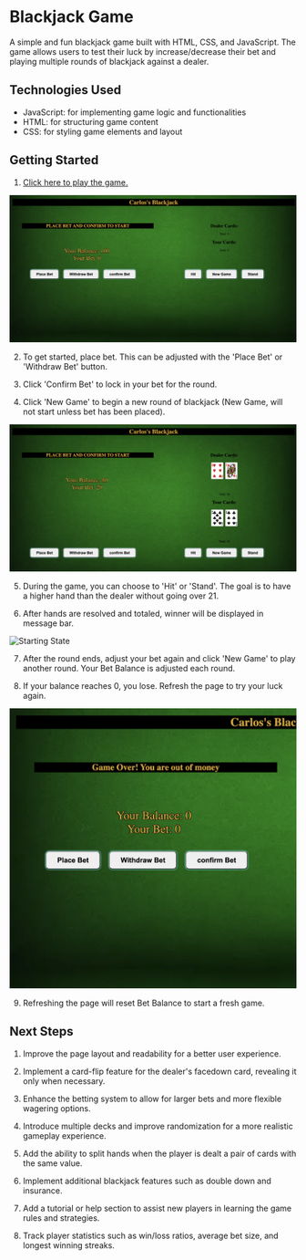 # Blackjack Game

A simple and fun blackjack game built with HTML, CSS, and JavaScript. The game allows users to test their luck by increase/decrease their bet and playing multiple rounds of blackjack against a dealer.

## Technologies Used

- JavaScript: for implementing game logic and functionalities
- HTML: for structuring game content
- CSS: for styling game elements and layout

## Getting Started

1. [Click here to play the game.](https://carlosm22700.github.io/blackjack-project-one/)

![Starting State](/screenshots/starting_state.png?raw=true "Starting State")

2. To get started, place bet. This can be adjusted with the 'Place Bet' or 'Withdraw Bet' button.

3. Click 'Confirm Bet' to lock in your bet for the round.

4. Click 'New Game' to begin a new round of blackjack (New Game, will not start unless bet has been placed).

![first hand](/screenshots/betplaced_firsthand.png?raw=true "first hand")

5. During the game, you can choose to 'Hit' or 'Stand'. The goal is to have a higher hand than the dealer without going over 21.

6. After hands are resolved and totaled, winner will be displayed in message bar.

![Starting State](/screenshots/Hand_resolved.png.png?raw=true "Starting State")

7. After the round ends, adjust your bet again and click 'New Game' to play another round. Your Bet Balance is adjusted each round.

8. If your balance reaches 0, you lose. Refresh the page to try your luck again.

![Game Over](/screenshots/Gameover_nomoney.png?raw=true "Game Over")

9. Refreshing the page will reset Bet Balance to start a fresh game.

## Next Steps

1. Improve the page layout and readability for a better user experience.

2. Implement a card-flip feature for the dealer's facedown card, revealing it only when necessary.

3. Enhance the betting system to allow for larger bets and more flexible wagering options.

4. Introduce multiple decks and improve randomization for a more realistic gameplay experience.

5. Add the ability to split hands when the player is dealt a pair of cards with the same value.

6. Implement additional blackjack features such as double down and insurance.

7. Add a tutorial or help section to assist new players in learning the game rules and strategies.

8. Track player statistics such as win/loss ratios, average bet size, and longest winning streaks.
